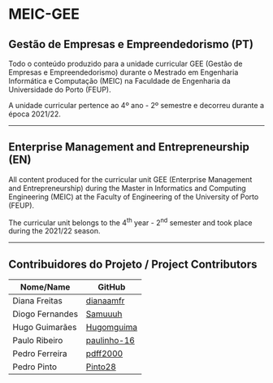 # MEIC-GEE

## Gestão de Empresas e Empreendedorismo (PT)
Todo o conteúdo produzido para a unidade curricular GEE (Gestão de Empresas e Empreendedorismo) durante o Mestrado em Engenharia Informática e Computação (MEIC) na Faculdade de Engenharia da Universidade do Porto (FEUP).

A unidade curricular pertence ao 4º ano - 2º semestre e decorreu durante a época 2021/22.

-----

## Enterprise Management and Entrepreneurship (EN)
All content produced for the curricular unit GEE (Enterprise Management and Entrepreneurship) during the Master in Informatics and Computing Engineering (MEIC) at the Faculty of Engineering of the University of Porto (FEUP).

The curricular unit belongs to the 4<sup>th</sup> year - 2<sup>nd</sup> semester and took place during the 2021/22 season.

-----

## Contribuidores do Projeto / Project Contributors
| Nome/Name        | GitHub                                              |
| ---------------- | --------------------------------------------------- |
| Diana Freitas    | [dianaamfr](https://github.com/dianaamfr)           |
| Diogo Fernandes  | [Samuuuh](https://github.com/Samuuuh)               |
| Hugo Guimarães   | [Hugomguima](https://github.com/Hugomguima)         |
| Paulo Ribeiro    | [paulinho-16](https://github.com/paulinho-16)       |
| Pedro Ferreira   | [pdff2000](https://github.com/pdff2000)             |
| Pedro Pinto      | [Pinto28](https://github.com/Pinto28)               |
